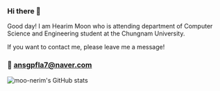### Hi there 👋

Good day! I am Hearim Moon who is attending department of Computer Science and Engineering student at the Chungnam University. 

If you want to contact me, please leave me a message! 
### 📩 ansgpfla7@naver.com


![moo-nerim's GitHub stats](https://github-readme-stats.vercel.app/api?username=moo-nerim&show_icons=true&theme=gruvbox)
<!--
**moo-nerim/moo-nerim** is a ✨ _special_ ✨ repository because its `README.md` (this file) appears on your GitHub profile.

Here are some ideas to get you started:

- 🔭 I’m currently working on ...
- 🌱 I’m currently learning ...
- 👯 I’m looking to collaborate on ...
- 🤔 I’m looking for help with ...
- 💬 Ask me about ...
- 📫 How to reach me: ...
- 😄 Pronouns: ...
- ⚡ Fun fact: ...
-->
